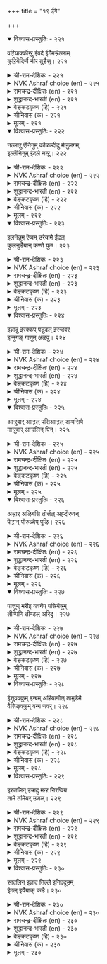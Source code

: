 +++
title = "१९ ईगै"

+++


<details open><summary>विश्वास-प्रस्तुतिः - २२१</summary>

वऱियार्क्कॊऩ्ऱु ईवदे ईगैमऱ्ऱॆल्लाम्  
कुऱियॆदिर्प्पै नीर तुडैत्तु।       २२१
</details>

<details><summary>श्री-राम-देशिकः - २२१</summary>

अर्थिभ्योऽपेक्षितं यत्तु दीयते दानमुच्यते ।  
इतराणि तु दानानि स्वार्थमूलानि केवलम् ॥ २२१॥
</details>

<details><summary>NVK Ashraf choice (en) - २२१</summary>

०२२१
To give to the needy alone is charity;
All the rest is investment for a return.
(S.M. Diaz)
</details>

<details><summary>रामचन्द्र-दीक्षितः (en) - २२१</summary>

221\. vaṟiyārkku oṉṟu īvatē īkai; maṟṟu ellām  
kuṟiyetirppai nīratu uṭaittu.

221\. Gift to the poor alone is true charity. Everything else is of the nature of a barter.  
</details>

<details><summary>शुद्धानन्द-भारती (en) - २२१</summary>

1\. வறியார்க்கொன்று ஈவதே ஈகைமற் றெல்லாம்  
குறியெதிர்ப்பை நீர துடைத்து  
To give the poor is charity  
The rest is loan and vanity.        221  
</details>

<details><summary>वेङ्कटकृष्ण (हि) - २२१</summary>

221
देना दान गरीब को, है यथार्थ में दान ।  
प्रत्याशा प्रतिदान की, है अन्य में निदान ॥
</details>

<details><summary>श्रीनिवास (क) - २२१</summary>

221. बडतनदल्लिरुववरिगॆ ऒन्दु वस्तुवन्नु नीडिदरॆ अदे निजवाद कॊडुगॆ; उळिदवरिगॆ कॊडुवुदु ऎल्ल प्रति निरीक्षियिन्द
कॊट्ट कॊडुगॆ ऎनिसिकॊळ्ळुवुदु.

</details>

<details><summary>मूलम् - २२१</summary>

वऱियार्क्कॊऩ्ऱु ईवदे ईगैमऱ् ऱॆल्लाम्
कुऱियॆदिर्प्पै नीर तुडैत्तु। २२१
</details>

<details open><summary>विश्वास-प्रस्तुतिः - २२२</summary>

नल्लाऱु ऎनिनुम् कॊळल्दीदु मेलुलगम्  
इल्लॆनिनुम् ईदले नऩ्ऱु।       २२२
</details>

<details><summary>श्री-राम-देशिकः - २२२</summary>

मोक्षलाभी भवेत् कामं याचनं न हि सम्मतम् ।  
नरकेऽपि समायाते दानं सर्वात्मना वरम् ॥ २२२॥
</details>

<details><summary>NVK Ashraf choice (en) - २२२</summary>

०२२२
To receive is bad, even for good cause;
And to give is good even if there is no heaven.
(N.V.K. Ashraf), (P.S. Sundaram)
</details>

<details><summary>रामचन्द्र-दीक्षितः (en) - २२२</summary>

222\. 'nallāṟu' eṉiṉum, koḷal tītu; ‘mēl ulakam  
il’ eṉiṉum, ītalē naṉṟu.

222\. Receiving gifts is bad though one is assured of heaven. Bestowing gifts is good, though thereby one should be bereft of it.  
</details>

<details><summary>शुद्धानन्द-भारती (en) - २२२</summary>

2\. நல்லாறு எனினும் கொளல்தீது மேலுலகம்  
இல்லெனினும் ஈதலே நன்று  
To beg is bad e'en from the good  
To give is good, were heaven forbid.        222  
</details>

<details><summary>वेङ्कटकृष्ण (हि) - २२२</summary>

222
मोक्ष-मार्ग ही क्यों न हो, दान- ग्रहण अश्रेय ।  
यद्यपि मोक्ष नहीं मिले, दान-धर्म ही श्रेय ॥
</details>

<details><summary>श्रीनिवास (क) - २२२</summary>

222. बेरॆयवरिन्द बेडि पडॆदुकॊळ्ळुवुदु ऒळ्ळॆय मार्गवॆन्दु हलवरु हेळिदरू अदु पापकर; कॊडुवुदरिन्द
मेलुलोक (स्वर्ग) वु तनगॆ इल्ल ऎन्दरू ईयुवुदे ऒळ्ळॆय मार्ग.

</details>

<details><summary>मूलम् - २२२</summary>

नल्लाऱु ऎऩिऩुम् कॊळल्दीदु मेलुलगम्
इल्लॆऩिऩुम् ईदले नऩ्ऱु। २२२
</details>

<details open><summary>विश्वास-प्रस्तुतिः - २२३</summary>

इलनॆन्नुम् ऎव्वम् उरैयामै ईदल्  
कुलनुडैयान् कण्णे युळ।       २२३
</details>

<details><summary>श्री-राम-देशिकः - २२३</summary>

''अहं दरिद्रो देही'' ति वाक्यश्रवणमन्तरा ।  
महकुलप्रसूतेषु दृश्यते दानशीलता ॥ २२३॥
</details>

<details><summary>NVK Ashraf choice (en) - २२३</summary>

०२२३
The mark of the well-born is to give
Without uttering the wretched excuse, "I have nothing."
(P.S. Sundaram), (Satguru Subramuniyaswami)
</details>

<details><summary>रामचन्द्र-दीक्षितः (en) - २२३</summary>

223\. 'ilaṉ' eṉṉum evvam uraiyāmai ītal  
kulaṉ uṭaiyāṉkaṇṇē uḷa.

223\. The innately noble never beg but give ere charity begins.  
</details>

<details><summary>शुद्धानन्द-भारती (en) - २२३</summary>

3\. இலனென்னும் எவ்வம் உரையாமை ஈதல்  
குலனுடையான் கண்ணே உள  
No pleading, "I am nothing worth,"  
But giving marks a noble birth.        223  
</details>

<details><summary>वेङ्कटकृष्ण (हि) - २२३</summary>

223
‘दीन-हीन हूँ’ ना कहे, करता है यों दान ।  
केवल प्राप्य कुलीन में, ऐसी उत्तम बान ॥
</details>

<details><summary>श्रीनिवास (क) - २२३</summary>

223. तन्नल्लि एनु इल्लवादरू आ दुःखवन्नु यारल्लियूहेळिकॊळ्ळदॆ इतररिगॆ कॊडुव गुणवु कुलवुळ्ळवन
लक्षणवॆनिसिकॊळ्ळुवुदु.

</details>

<details><summary>मूलम् - २२३</summary>

इलऩॆऩ्ऩुम् ऎव्वम् उरैयामै ईदल्
कुलऩुडैयाऩ् कण्णे युळ। २२३
</details>

<details open><summary>विश्वास-प्रस्तुतिः - २२४</summary>

इन्नादु इरक्कप् पडुदल् इरन्दवर्  
इन्मुगङ् गाणुम् अळवु।       २२४
</details>

<details><summary>श्री-राम-देशिकः - २२४</summary>

याचकस्य मुखं दानात् प्रसन्नं न भवेत् यदि ।  
दातृत्वमपि याञ्चेव जायते दुःखदं सदा ॥ २२४॥
</details>

<details><summary>NVK Ashraf choice (en) - २२४</summary>

०२२४
To be begged is agonizing, till you give
And see the smiling face of the beggar. *
(S. Maharajan)
</details>

<details><summary>रामचन्द्र-दीक्षितः (en) - २२४</summary>

224\. iṉṉātu, irakkappaṭutal-irantavar  
iṉ mukam kāṇum aḷavu.

224\. Even to be begged is miserable for we feel wretched till the beggar’s face is lit with joy.  
</details>

<details><summary>शुद्धानन्द-भारती (en) - २२४</summary>

4\. இன்னாது இரக்கப் படுதல் இரந்தவர்  
இன்முகங் காணும் அளவு  
The cry for alms is painful sight  
Until the giver sees him bright.        224  
</details>

<details><summary>वेङ्कटकृष्ण (हि) - २२४</summary>

224
याचित होने की दशा, तब तक रहे विषण्ण ।  
जब तक याचक का वदन, होगा नहीं प्रसन्न ॥
</details>

<details><summary>श्रीनिवास (क) - २२४</summary>

224. बेडुववर आर्ततॆय अहितरवादुदु; अवर मनस्सु तृप्तियागि मुखवु नगॆयिन्द अरळुववरॆगू कॊडुगैयिन्द
कॊडबेकु.

</details>

<details><summary>मूलम् - २२४</summary>

इऩ्ऩादु इरक्कप् पडुदल् इरन्दवर्
इऩ्मुगङ् गाणुम् अळवु। २२४
</details>

<details open><summary>विश्वास-प्रस्तुतिः - २२५</summary>

आऱ्ऱुवार् आऱ्ऱल् पसिआऱ्ऱल् अप्पसियै  
माऱ्ऱुवार् आऱ्ऱलिन् पिन्।       २२५
</details>

<details><summary>श्री-राम-देशिकः - २२५</summary>

अवारयन् क्षुघं भोज्यैयेङ्गी तत्सहनक्षमः ।  
तामापाकुर्वतोऽन्नाद्यै गृहस्थानाधिको मतः ॥ २२५॥
</details>

<details><summary>NVK Ashraf choice (en) - २२५</summary>

०२२५
Strong is the strength of enduring hunger,
But stronger still is the strength of relieving it.
(N.V.K. Ashraf)
</details>

<details><summary>रामचन्द्र-दीक्षितः (en) - २२५</summary>

225\. āṟṟuvār āṟṟal paci āṟṟal; ap paciyai  
māṟṟuvār āṟṟaliṉ piṉ.

225\. Endurance of one’s hunger is the test of one’s penance. Far greater than that endurance is the spirit of appeasing the hunger of others.  
</details>

<details><summary>शुद्धानन्द-भारती (en) - २२५</summary>

5\. ஆற்றுவார் ஆற்றல் பசிஆற்றல் அப்பசியை  
மாற்றுவார் ஆற்றலின் பின்  
Higher's power which hunger cures  
Than that of penance which endures.        225  
</details>

<details><summary>वेङ्कटकृष्ण (हि) - २२५</summary>

225
क्षुधा-नियन्त्रण जो रहा, तपोनिष्ठ की शक्ति ।  
क्षुधा-निवारक शक्ति के, पीछे ही वह शक्ति ॥
</details>

<details><summary>श्रीनिवास (क) - २२५</summary>

225. तपोबलवॆन्दरॆ हसिवन्नु अडगिसिकॊळ्ळुव शक्ति. आदरॆ हसिविनिन्द कॆङ्गॆट्टवरिगॆ उणवित्तु अवर हसिवन्नु
कळॆयुवुदरिन्द अदु ऎरॆडनॆयदु.

</details>

<details><summary>मूलम् - २२५</summary>

आऱ्ऱुवार् आऱ्ऱल् पसिआऱ्ऱल् अप्पसियै
माऱ्ऱुवार् आऱ्ऱलिऩ् पिऩ्। २२५
</details>

<details open><summary>विश्वास-प्रस्तुतिः - २२६</summary>

अऱ्ऱार् अऴिबसि तीर्त्तल् अह्दॊरुवन्  
पॆऱ्ऱान् पॊरुळ्वैप् पुऴि।       २२६
</details>

<details><summary>श्री-राम-देशिकः - २२६</summary>

धनी क्षुघं यदार्तस्य वारयेत्, भाविजन्मसु ।  
तदात्मफल लाभाय स्थिरं मुलधनं भवेत् ॥ २२६॥
</details>

<details><summary>NVK Ashraf choice (en) - २२६</summary>

०२२६
Wiping out the hunger of the have-nots,
Is the treasury the haves have deposited their wealth. *
(S. Maharajan)
</details>

<details><summary>रामचन्द्र-दीक्षितः (en) - २२६</summary>

226\. aṟṟār aḻi paci tīrttal! aḵtu oruvaṉ  
peṟṟāṉ poruḷ vaippu uḻi.

226\. Let the rich appease the devouring hunger of the indigent poor. It is a charity rendered unto themselves.  
</details>

<details><summary>शुद्धानन्द-भारती (en) - २२६</summary>

6\. அற்றார் அழிபசி தீர்த்தல் அஃதொருவன்  
பெற்றான் பொருள்வைப் புழி  
Drive from the poor their gnawing pains  
If room you seek to store your gains.        226  
</details>

<details><summary>वेङ्कटकृष्ण (हि) - २२६</summary>

226
नाशक-भूक दरिद्र की, कर मिटा कर दूर ।  
वह धनिकों को चयन हित, बनता कोष ज़रूर ॥
</details>

<details><summary>श्रीनिवास (क) - २२६</summary>

226. आर्तरादवर कडु हसिवन्नु तीरिसबेकु; अदे पडॆदवनु तन्न सिरियन्नु कूडिडुव नॆलॆ.

</details>

<details><summary>मूलम् - २२६</summary>

अऱ्ऱार् अऴिबसि तीर्त्तल् अह्दॊरुवऩ्
पॆऱ्ऱाऩ् पॊरुळ्वैप् पुऴि। २२६
</details>

<details open><summary>विश्वास-प्रस्तुतिः - २२७</summary>

पात्तूण् मरीइ यवनैप् पसियॆन्नुम्  
तीप्पिणि तीण्डल् अरिदु।       २२७
</details>

<details><summary>श्री-राम-देशिकः - २२७</summary>

भुक्तवन्तं सहान्येन् लब्धं वस्तु विभज्य तु ।  
क्षुण्णामाऽयं महारोगो दूरन्नित्यं विमुञ्चित ॥ २२७॥
</details>

<details><summary>NVK Ashraf choice (en) - २२७</summary>

०२२७
That dreaded disease called hunger touches not the one
Who shares his food by habit.
(N.V.K. Ashraf)
</details>

<details><summary>रामचन्द्र-दीक्षितः (en) - २२७</summary>

227\. pāttu ūṇ marīiyavaṉaip paci eṉṉum  
tīp piṇi tīṇṭal aritu.

227\. The pest of hunger never touches one who shares one’s food with the poor.  
</details>

<details><summary>शुद्धानन्द-भारती (en) - २२७</summary>

7\. பாத்தூண் மரீஇ யவனைப் பசிஎன்னும்  
தீப்பிணி தீண்டல் அரிது  
Who shares his food with those who need  
Hunger shall not harm his creed.        227  
</details>

<details><summary>वेङ्कटकृष्ण (हि) - २२७</summary>

227
भोजन को जो बाँट कर, किया करेगा भोग ।  
उसे नहीं पीड़ित करे, क्षुधा भयंकर रोग ॥
</details>

<details><summary>श्रीनिवास (क) - २२७</summary>

227. तानु पडॆद सॊत्तन्नु इतररॊडनॆ पाल्गॊण्डु उण्णुववनन्नु हसिवॆन्नुव क्रूर बाधॆ तट्टुवुदिल्ल.

</details>

<details><summary>मूलम् - २२७</summary>

पात्तूण् मरीइ यवऩैप् पसियॆऩ्ऩुम्
तीप्पिणि तीण्डल् अरिदु। २२७
</details>

<details open><summary>विश्वास-प्रस्तुतिः - २२८</summary>

ईत्तुवक्कुम् इन्बम् अऱियार्गॊल् तामुडैमै  
वैत्तिऴक्कुम् वन्ग णवर्।       २२८
</details>

<details><summary>श्री-राम-देशिकः - २२८</summary>

अभुक्तं स्वेन चान्येभ्योऽप्यदत्तं यस्य वै धनम् ।  
क्षीयते कि न जानाति स सौख्यं दानमूलकम्? ॥ २२८॥
</details>

<details><summary>NVK Ashraf choice (en) - २२८</summary>

०२२८
Unaware of the joys of giving,
The hard-hearted waste their wealth hoarding it. *
(Satguru Subramuniyaswami)
</details>

<details><summary>रामचन्द्र-दीक्षितः (en) - २२८</summary>

228\. īttu uvakkum iṉpam aṟiyārkol-tām uṭaimai  
vaittu iḻakkum vaṉ kaṇavar?.

228\. The callous rich hide their barren metal; perhaps they know not the joy of giving.  
</details>

<details><summary>शुद्धानन्द-भारती (en) - २२८</summary>

8\. ஈத்துவக்கும் இன்பம் அறியார்கொல் தாமுடைமை  
வைத்திழக்கும் வன்க ணவர்  
The joy of give and take they lose  
Hard-hearted rich whose hoarding fails.        228  
</details>

<details><summary>वेङ्कटकृष्ण (हि) - २२८</summary>

228
धन-संग्रह कर खो रहा, जो निर्दय धनवान ।  
दे कर होते हर्ष का, क्या उसको नहिं ज्ञान ॥
</details>

<details><summary>श्रीनिवास (क) - २२८</summary>

228. तावु गळिसिरुव सॊत्तन्नु बच्चिट्टु कळॆयुव कल्लु मनस्सिनवरु कॊट्टु नलियुव सुखवन्नु अरियलाररॆ?

</details>

<details><summary>मूलम् - २२८</summary>

ईत्तुवक्कुम् इऩ्पम् अऱियार्गॊल् तामुडैमै
वैत्तिऴक्कुम् वऩ्क णवर्। २२८
</details>

<details open><summary>विश्वास-प्रस्तुतिः - २२९</summary>

इरत्तलिन् इन्नादु मऩ्ऱ निरप्पिय  
तामे तमियर् उणल्।       २२९
</details>

<details><summary>श्री-राम-देशिकः - २२९</summary>

अदत्वैव परेभ्यो यद्भुज्यते स्वार्जितं धनम् ।  
दरिद्र्यान्मरणाञ्च स्या दहो कष्टतरं ततः ॥ २२९॥
</details>

<details><summary>NVK Ashraf choice (en) - २२९</summary>

०२२९
To eat alone what one has hoarded
Is worse than begging.
(P.S. Sundaram)
</details>

<details><summary>रामचन्द्र-दीक्षितः (en) - २२९</summary>

229\. irattaliṉ iṉṉātu maṉṟa-nirappiya  
tāmē tamiyar uṇal.

229\. More squalid than begging is a life of self-indulgence.  
</details>

<details><summary>शुद्धानन्द-भारती (en) - २२९</summary>

9\. இரத்தலின் இன்னாது மன்ற நிரப்பிய  
தாமே தமியர் உணல்  
Worse than begging is that boarding  
Alone what one's greed is hoarding.        229  
</details>

<details><summary>वेङ्कटकृष्ण (हि) - २२९</summary>

229
स्वयं अकेले जीमना, पूर्ति के हेतु ।  
याचन करने से अधिक, निश्चय दुख का हेतु ॥
</details>

<details><summary>श्रीनिवास (क) - २२९</summary>

229. कूडिट्टुदन्नु इतररिगॆ कॊडदॆ तावे तनियागि उण्टु अनुभविसुवुदु, बेडि उण्णुवुदक्किन्त कीळु.

</details>

<details><summary>मूलम् - २२९</summary>

इरत्तलिऩ् इऩ्ऩादु मऩ्ऱ निरप्पिय
तामे तमियर् उणल्। २२९
</details>

<details open><summary>विश्वास-प्रस्तुतिः - २३०</summary>

सादलिन् इन्नाद तिल्लै इनिददूउम्  
ईदल् इयैयाक् कडै।       २३०
</details>

<details><summary>श्री-राम-देशिकः - २३०</summary>

नास्ति मृत्युसमं दुःखमथाप्यर्थिभिरीप्सितम् ।  
तेभ्यो दातुमशक्तस्य मृत्युरेव वरो मतः ॥ २३०॥
</details>

<details><summary>NVK Ashraf choice (en) - २३०</summary>

०२३०
Nothing is worse than death; but even death is sweet
If one can't help the poor. *
(P.S. Sundaram)
</details>

<details><summary>रामचन्द्र-दीक्षितः (en) - २३०</summary>

230\. cātaliṉ iṉṉātatu illai; iṉitu, atūum  
ītal iyaiyākkaṭai.

230\. Death indeed is the greatest calamity; worse than death is one’s failure in charity.
</details>

<details><summary>शुद्धानन्द-भारती (en) - २३०</summary>

10\. சாதலின் இன்னாத தில்லை இனிததூஉம்  
ஈதல் இயையாக் கடை  
Nothing is more painful than death  
Yet more is pain of giftless dearth.        230  
</details>

<details><summary>वेङ्कटकृष्ण (हि) - २३०</summary>

230
मरने से बढ़ कर नहीं, दुख देने के अर्थ ।  
सुखद वही जब दान में, देने को असमर्थ ॥
</details>

<details><summary>श्रीनिवास (क) - २३०</summary>

230. सायुवुदक्किन्त सङ्कटकरवादुदु बेरॆ इल्ल; आदरॆ कॊडलु साध्यवागदिरुव कडॆ आ सावे सुखकरवॆनिसुवुदु.
</details>

<details><summary>मूलम् - २३०</summary>

सादलिऩ् इऩ्ऩाद तिल्लै इऩिददूउम्
ईदल् इयैयाक् कडै। २३०
</details>

